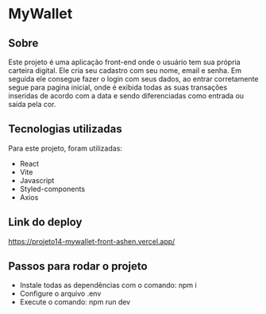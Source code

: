# MyWallet

## Sobre
Este projeto é uma aplicação front-end onde o usuário tem sua própria carteira digital. Ele cria seu cadastro com seu nome, email e senha. Em seguida ele consegue fazer o login com seus dados, ao entrar corretamente segue para pagina inicial, onde é exibida todas as suas transações inseridas de acordo com a data e sendo diferenciadas como entrada ou saída pela cor.

## Tecnologias utilizadas
Para este projeto, foram utilizadas:

- React
- Vite
- Javascript
- Styled-components
- Axios

## Link do deploy 

https://projeto14-mywallet-front-ashen.vercel.app/

## Passos para rodar o projeto

- Instale todas as dependências com o comando: npm i
- Configure o arquivo .env
- Execute o comando: npm run dev
